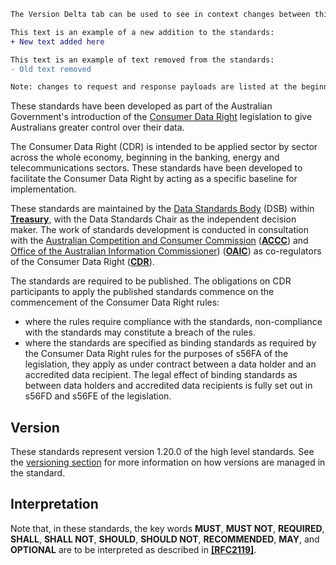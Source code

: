 
```diff
The Version Delta tab can be used to see in context changes between this version of the standards and the immediately previous version of the standards.

This text is an example of a new addition to the standards:
+ New text added here

This text is an example of text removed from the standards:
- Old text removed

Note: changes to request and response payloads are listed at the beginning of the relevant API section due to the documentation being auto generated from OpenAPI specification files.
```

These standards have been developed as part of the Australian Government's introduction of the [Consumer Data Right](https://www.accc.gov.au/focus-areas/consumer-data-right "ACCC Consumer Data Right webpage") legislation to give Australians greater control over their data.

The Consumer Data Right (CDR) is intended to be applied sector by sector across the whole economy, beginning in the banking, energy and telecommunications sectors.  These standards have been developed to facilitate the Consumer Data Right by acting as a specific baseline for implementation.

These standards are maintained by the [Data Standards Body](https://www.directory.gov.au/portfolios/treasury/data-standards-body) (DSB) within [**Treasury**](#iref-Treasury), with the Data Standards Chair as the independent decision maker. The work of standards development is conducted in consultation with the [Australian Competition and Consumer Commission](https://www.accc.gov.au/focus-areas/consumer-data-right-cdr-0) ([**ACCC**](#iref-ACCC)) and [Office of the Australian Information Commissioner](https://www.oaic.gov.au/consumer-data-right/about-the-consumer-data-right/)) ([**OAIC**](#iref-OAIC)) as co-regulators of the Consumer Data Right ([**CDR**](#iref-CDR)).

The standards are required to be published. The obligations on CDR participants to apply the published standards commence on the commencement of the Consumer Data Right rules:

- where the rules require compliance with the standards, non-compliance with the standards may constitute a breach of the rules.
- where the standards are specified as binding standards as required by the Consumer Data Right rules for the purposes of s56FA of the legislation, they apply as under contract between a data holder and an accredited data recipient.  The legal effect of binding standards as between data holders and accredited data recipients is fully set out in s56FD and s56FE of the legislation.


## Version

These standards represent version 1.20.0 of the high level standards.  See the [versioning section](#versioning) for more information on how versions are managed in the standard.

## Interpretation

Note that, in these standards, the key words **MUST**, **MUST NOT**, **REQUIRED**, **SHALL**, **SHALL NOT**, **SHOULD**, **SHOULD NOT**, **RECOMMENDED**, **MAY**, and **OPTIONAL** are to be interpreted as described in **[[RFC2119]](#nref-RFC2119)**.
